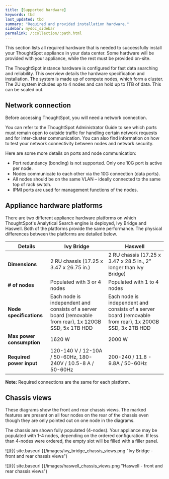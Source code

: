 ```yaml
---
title: [Supported hardware]
keywords: tbd
last_updated: tbd
summary: "Required and provided installation hardware."
sidebar: mydoc_sidebar
permalink: /:collection/:path.html
---
```


This section lists all required hardware that is needed to successfully install your ThoughtSpot appliance in your data center. Some hardware will be provided with your appliance, while the rest must be provided on-site.

The ThoughtSpot instance hardware is configured for fast data searching and reliability. This overview details the hardware specification and installation. The system is made up of compute nodes, which form a cluster. The 2U system includes up to 4 nodes and can hold up to 1TB of data. This can be scaled out.

## Network connection

Before accessing ThoughtSpot, you will need a network connection.

You can refer to the ThoughtSpot Administrator Guide to see which ports must remain open to outside traffic for handling certain network requests and for inter-cluster communication. You can also find information on how to test your network connectivity between nodes and network security.

Here are some more details on ports and node communication:

-   Port redundancy (bonding) is not supported. Only one 10G port is active per node.
-   Nodes communicate to each other via the 10G connection (data ports).
-   All nodes should be on the same VLAN – ideally connected to the same top of rack switch.
-   IPMI ports are used for management functions of the nodes.


## Appliance hardware platforms

There are two different appliance hardware platforms on which ThoughtSpot's Analytical Search engine is deployed, Ivy Bridge and Haswell. Both of the platforms provide the same performance. The physical differences between the platforms are detailed below.

|Details|Ivy Bridge|Haswell|
|-------|----------|-------|
|**Dimensions**|2 RU chassis (17.25 x 3.47 x 26.75 in.)|2 RU chassis (17.25 x 3.47 x 28.5 in., 2” longer than Ivy Bridge)|
|**\# of nodes**|Populated with 3 or 4 nodes|Populated with 1 to 4 nodes|
|**Node specifications**|Each node is independent and consists of a server board (removable from rear), 1x 120GB SSD, 5x 1TB HDD|Each node is independent and consists of a server board (removable from rear), 1x 200GB SSD, 3x 2TB HDD|
|**Max power consumption**|1620 W|2000 W|
|**Required power input**|120-140 V / 12-10A / 50-60Hz, 180-240V / 10.5-8 A / 50-60Hz|200-240 / 11.8 - 9.8A / 50-60Hz|

**Note:** Required connections are the same for each platform.


## Chassis views

These diagrams show the front and rear chassis views. The marked features are present on all four nodes on the rear of the chassis even though they are only pointed out on one node in the diagrams.

The chassis are shown fully populated (4-nodes). Your appliance may be populated with 1-4 nodes, depending on the ordered configuration. If less than 4-nodes were ordered, the empty slot will be filled with a filler panel.

 ![]({{ site.baseurl }}/images/ivy_bridge_chassis_views.png "Ivy Bridge - front and rear chassis views")

 ![]({{ site.baseurl }}/images/haswell_chassis_views.png "Haswell - front and rear chassis views")

